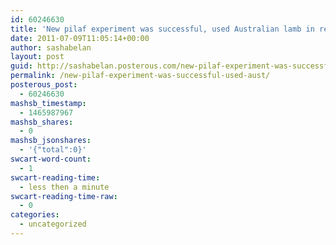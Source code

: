 ```yaml
---
id: 60246630
title: 'New pilaf experiment was successful, used Australian lamb in red wine &#038; rosemary sauce! Yummy!'
date: 2011-07-09T11:05:14+00:00
author: sashabelan
layout: post
guid: http://sashabelan.posterous.com/new-pilaf-experiment-was-successful-used-aust
permalink: /new-pilaf-experiment-was-successful-used-aust/
posterous_post:
  - 60246630
mashsb_timestamp:
  - 1465987967
mashsb_shares:
  - 0
mashsb_jsonshares:
  - '{"total":0}'
swcart-word-count:
  - 1
swcart-reading-time:
  - less then a minute
swcart-reading-time-raw:
  - 0
categories:
  - uncategorized
---
```

[](http://instagr.am/p/HRa_a/)